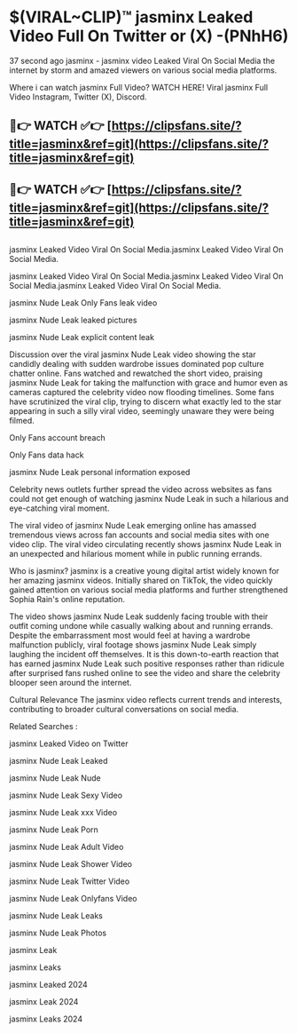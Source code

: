 # $(VIRAL~CLIP)™ jasminx Leaked Video Full On Twitter or (X) -(PNhH6)
37 second ago jasminx - jasminx video Leaked Viral On Social Media the internet by storm and amazed viewers on various social media platforms.

Where i can watch jasminx Full Video? WATCH HERE! Viral jasminx Full Video Instagram, Twitter (X), Discord.

## 🔴👉 WATCH ✅👉 [https://clipsfans.site/?title=jasminx&ref=git](https://clipsfans.site/?title=jasminx&ref=git)
## 🔴👉 WATCH ✅👉 [https://clipsfans.site/?title=jasminx&ref=git](https://clipsfans.site/?title=jasminx&ref=git)
##
jasminx Leaked Video Viral On Social Media.jasminx Leaked Video Viral On Social Media.

jasminx Leaked Video Viral On Social Media.jasminx Leaked Video Viral On Social Media.jasminx Leaked Video Viral On Social Media.

jasminx Nude Leak Only Fans leak video

jasminx Nude Leak leaked pictures

jasminx Nude Leak explicit content leak

Discussion over the viral jasminx Nude Leak video showing the star candidly dealing with sudden wardrobe issues dominated pop culture chatter online. Fans watched and rewatched the short video, praising jasminx Nude Leak for taking the malfunction with grace and humor even as cameras captured the celebrity video now flooding timelines. Some fans have scrutinized the viral clip, trying to discern what exactly led to the star appearing in such a silly viral video, seemingly unaware they were being filmed.


Only Fans account breach

Only Fans data hack

jasminx Nude Leak personal information exposed

Celebrity news outlets further spread the video across websites as fans could not get enough of watching jasminx Nude Leak in such a hilarious and eye-catching viral moment.


The viral video of jasminx Nude Leak emerging online has amassed tremendous views across fan accounts and social media sites with one video clip. The viral video circulating recently shows jasminx Nude Leak in an unexpected and hilarious moment while in public running errands.


Who is jasminx? jasminx is a creative young digital artist widely known for her amazing jasminx videos. Initially shared on TikTok, the video quickly gained attention on various social media platforms and further strengthened Sophia Rain's online reputation.

The video shows jasminx Nude Leak suddenly facing trouble with their outfit coming undone while casually walking about and running errands. Despite the embarrassment most would feel at having a wardrobe malfunction publicly, viral footage shows jasminx Nude Leak simply laughing the incident off themselves. It is this down-to-earth reaction that has earned jasminx Nude Leak such positive responses rather than ridicule after surprised fans rushed online to see the video and share the celebrity blooper seen around the internet.

Cultural Relevance The jasminx video reflects current trends and interests, contributing to broader cultural conversations on social media.

Related Searches :

jasminx Leaked Video on Twitter

jasminx Nude Leak Leaked

jasminx Nude Leak Nude

jasminx Nude Leak Sexy Video

jasminx Nude Leak xxx Video

jasminx Nude Leak Porn

jasminx Nude Leak Adult Video

jasminx Nude Leak Shower Video

jasminx Nude Leak Twitter Video

jasminx Nude Leak Onlyfans Video

jasminx Nude Leak Leaks

jasminx Nude Leak Photos

jasminx Leak

jasminx Leaks

jasminx Leaked 2024

jasminx Leak 2024

jasminx Leaks 2024
